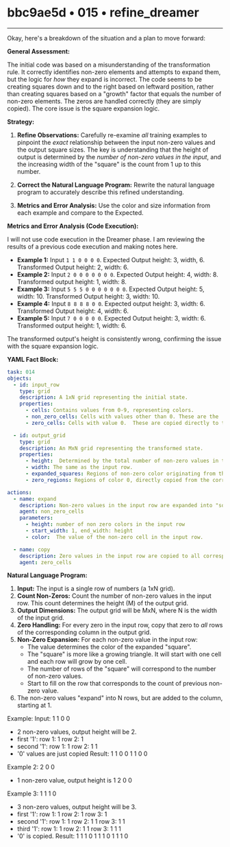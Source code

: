 # bbc9ae5d • 015 • refine_dreamer

---
Okay, here's a breakdown of the situation and a plan to move forward:

**General Assessment:**

The initial code was based on a misunderstanding of the transformation rule. It correctly identifies non-zero elements and attempts to expand them, but the logic for *how* they expand is incorrect. The code seems to be creating squares down and to the right based on leftward position, rather than creating squares based on a "growth" factor that equals the number of non-zero elements. The zeros are handled correctly (they are simply copied).  The core issue is the square expansion logic.

**Strategy:**

1.  **Refine Observations:** Carefully re-examine *all* training examples to pinpoint the *exact* relationship between the input non-zero values and the output square sizes. The key is understanding that the height of output is determined by the *number of non-zero values in the input*, and the increasing width of the "square" is the count from 1 up to this number.

2.  **Correct the Natural Language Program:** Rewrite the natural language program to accurately describe this refined understanding.

3.  **Metrics and Error Analysis:** Use the color and size information from each example and compare to the Expected.

**Metrics and Error Analysis (Code Execution):**

I will not use code execution in the Dreamer phase. I am reviewing the results of a previous code execution and making notes here.

*   **Example 1:** Input `1 1 0 0 0 0`. Expected Output height: 3, width, 6. Transformed Output height: 2, width: 6.
*   **Example 2:** Input `2 0 0 0 0 0 0 0`. Expected Output height: 4, width: 8. Transformed output height: 1, width: 8.
*   **Example 3:** Input `5 5 5 0 0 0 0 0 0 0`. Expected Output height: 5, width: 10. Transformed Output height: 3, width: 10.
*   **Example 4:** Input `8 8 8 8 0 0`. Expected output height: 3, width: 6. Transformed Output height: 4, width: 6.
*   **Example 5:** Input `7 0 0 0 0 0`. Expected Output height: 3, width: 6. Transformed output height: 1, width: 6.

The transformed output's height is consistently wrong, confirming the issue with the square expansion logic.

**YAML Fact Block:**

```yaml
task: 014
objects:
  - id: input_row
    type: grid
    description: A 1xN grid representing the initial state.
    properties:
      - cells: Contains values from 0-9, representing colors.
      - non_zero_cells: Cells with values other than 0. These are the 'source' of the expansion.
      - zero_cells: Cells with value 0.  These are copied directly to the output.

  - id: output_grid
    type: grid
    description: An MxN grid representing the transformed state.
    properties:
      - height:  Determined by the total number of non-zero values in the input row.
      - width: The same as the input row.
      - expanded_squares: Regions of non-zero color originating from the non-zero cells in the input row.  These are not always perfect squares.
      - zero_regions: Regions of color 0, directly copied from the corresponding position in the input row.

actions:
  - name: expand
    description: Non-zero values in the input row are expanded into "squares" in the output grid.  The height is determined by the number of non-zero elements.
    agent: non_zero_cells
    parameters:
      - height: number of non zero colors in the input row
      - start_width: 1, end_width: height
      - color:  The value of the non-zero cell in the input row.

  - name: copy
    description: Zero values in the input row are copied to all corresponding columns in the output grid.
    agent: zero_cells
```

**Natural Language Program:**

1.  **Input:** The input is a single row of numbers (a 1xN grid).
2.  **Count Non-Zeros:** Count the number of non-zero values in the input row. This count determines the height (M) of the output grid.
3.  **Output Dimensions:** The output grid will be MxN, where N is the width of the input grid.
4.  **Zero Handling:** For every zero in the input row, copy that zero to *all* rows of the corresponding column in the output grid.
5.  **Non-Zero Expansion:** For each non-zero value in the input row:
    *   The value determines the color of the expanded "square".
    *   The "square" is more like a growing triangle. It will start with one cell and each row will grow by one cell.
    *   The number of rows of the "square" will correspond to the number of non-zero values.
    *   Start to fill on the row that corresponds to the count of previous non-zero value.
6. The non-zero values "expand" into N rows, but are added to the column, starting at 1.

Example:
Input: 1 1 0 0
- 2 non-zero values, output height will be 2.
- first '1':
 row 1: 1
 row 2: 1
- second '1':
  row 1: 1
  row 2: 1 1
- '0' values are just copied
Result:
1 1 0 0
1 1 0 0

Example 2:
2 0 0
- 1 non-zero value, output height is 1
2 0 0

Example 3:
1 1 1 0
- 3 non-zero values, output height will be 3.
- first '1':
 row 1: 1
 row 2: 1
 row 3: 1
- second '1':
  row 1: 1
  row 2: 1 1
  row 3: 1 1
- third '1':
 row 1: 1
 row 2: 1 1
 row 3: 1 1 1
- '0' is copied.
Result:
1 1 1 0
1 1 1 0
1 1 1 0

